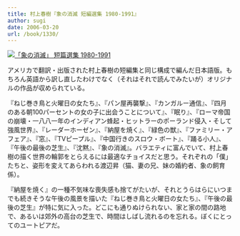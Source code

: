 ```yaml
---
title: 村上春樹『象の消滅 短編選集 1980-1991』
author: sugi
date: 2006-03-20
url: /book/1330/
---
```

<a href="http://www.amazon.co.jp/exec/obidos/ASIN/4103534168/chezsugi-22/ref=nosim/" name="amazletlink" target="_blank"><img src="http://i1.wp.com/ecx.images-amazon.com/images/I/51MPNNDX4HL.SL160.jpg?w=660" alt="「象の消滅」 短篇選集 1980-1991" class="alignleft" data-recalc-dims="1" /></a>

アメリカで翻訳・出版された村上春樹の短編集と同じ構成で編んだ日本語版。もちろん英語から訳し直したわけでなく（それはそれで読んでみたいが）オリジナルの作品が収められている。

『ねじ巻き鳥と火曜日の女たち』、『パン屋再襲撃』、『カンガルー通信』、『四月のある朝100パーセントの女の子に出会うことについて』、『眠り』、『ローマ帝国の崩壊・一八八一年のインディアン蜂起・ヒットラーのポーランド侵入・そして強風世界』、『レーダーホーゼン』、『納屋を焼く』、『緑色の獣』、『ファミリー・アフェア』、『窓』、『TVピープル』、『中国行きのスロウ・ボート』、『踊る小人』、『午後の最後の芝生』、『沈黙』、『象の消滅』。バラエティに富んでいて、村上春樹の描く世界の輪郭をとらえるには最適なチョイスだと思う。それぞれの「僕」たちと、姿形を変えてあらわれる渡辺昇（猫、妻の兄、妹の婚約者、象の飼育係）。

『納屋を焼く』の一種不気味な喪失感も捨てがたいが、それとうらはらにいつまでも続きそうな午後の風景を描いた『ねじ巻き鳥と火曜日の女たち』、『午後の最後の芝生』が特に気に入った。どこにも通りぬけられない、家と家の間の路地で、あるいは郊外の高台の芝生で、時間はしばし流れるのを忘れる。ぼくにとってのユートピアだ。

